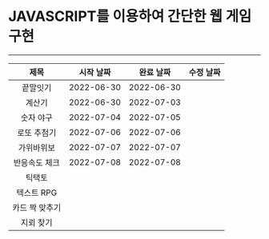 # JAVASCRIPT를 이용하여 간단한 웹 게임 구현
---
|제목|시작 날짜|완료 날짜|수정 날짜|
|:---:|:---:|:---:|:---:|
|끝말잇기|2022-06-30|2022-06-30||
|계산기|2022-06-30|2022-07-03||
|숫자 야구|2022-07-04|2022-07-05||
|로또 추첨기|2022-07-06|2022-07-06||
|가위바위보|2022-07-07|2022-07-07||
|반응속도 체크|2022-07-08|2022-07-08||
|틱택토|||
|텍스트 RPG|||
|카드 짝 맞추기|||
|지뢰 찾기|||
